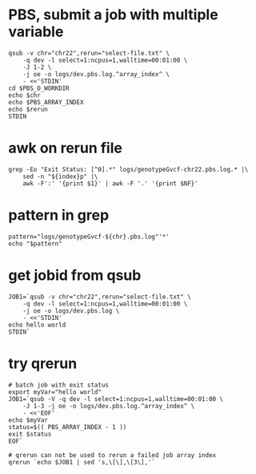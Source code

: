 # PBS, submit a job with multiple variable

```shell
qsub -v chr="chr22",rerun="select-file.txt" \
    -q dev -l select=1:ncpus=1,walltime=00:01:00 \
    -J 1-2 \
    -j oe -o logs/dev.pbs.log.^array_index^ \
    - <<'STDIN'
cd $PBS_O_WORKDIR
echo $chr
echo $PBS_ARRAY_INDEX
echo $rerun
STDIN
```

# awk on rerun file

```shell
grep -Eo "Exit Status: [^0].*" logs/genotypeGvcf-chr22.pbs.log.* |\
    sed -n "${index}p" |\
    awk -F':' '{print $1}' | awk -F '.' '{print $NF}'
```

# pattern in grep

```shell
pattern="logs/genotypeGvcf-${chr}.pbs.log"'*'
echo "$pattern"
```

# get jobid from qsub

```shell
JOB1=`qsub -v chr="chr22",rerun="select-file.txt" \
    -q dev -l select=1:ncpus=1,walltime=00:01:00 \
    -j oe -o logs/dev.pbs.log \
    - <<'STDIN'
echo hello world
STDIN`
```

# try qrerun

```shell
# batch job with exit status
export myVar="hello world"
JOB1=`qsub -V -q dev -l select=1:ncpus=1,walltime=00:01:00 \
    -J 1-3 -j oe -o logs/dev.pbs.log.^array_index^ \
    - <<'EOF'
echo $myVar
status=$(( PBS_ARRAY_INDEX - 1 ))
exit $status
EOF`
```
```shell
# qrerun can not be used to rerun a failed job array index
qrerun `echo $JOB1 | sed 's,\[\],\[3\],'`
```